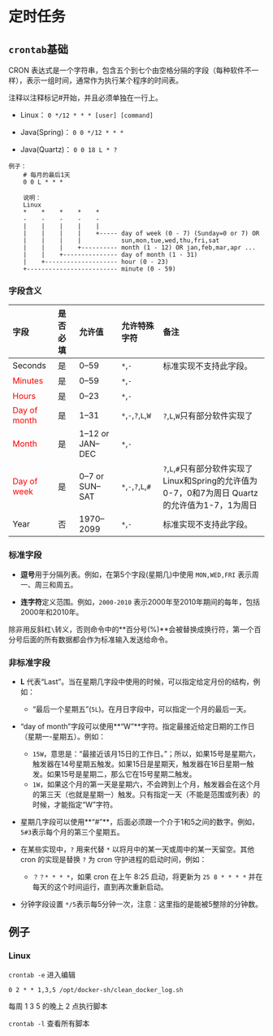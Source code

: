 # 定时任务

## `crontab`基础

CRON 表达式是一个字符串，包含五个到七个由空格分隔的字段（每种软件不一样），表示一组时间，通常作为执行某个程序的时间表。

注释以注释标记#开始，并且必须单独在一行上。

+ Linux： `0 */12 * * * [user] [command]` 

+ Java(Spring)： `0 0 */12 * * *` 

+ Java(Quartz)： `0 0 18 L * ?` 

```
例子：
    # 每月的最后1天
    0 0 L * * *

    说明：
    Linux
    *    *    *    *    *
    -    -    -    -    -
    |    |    |    |    |
    |    |    |    |    +----- day of week (0 - 7) (Sunday=0 or 7) OR 
    |    |    |    |           sun,mon,tue,wed,thu,fri,sat
    |    |    |    +---------- month (1 - 12) OR jan,feb,mar,apr ...
    |    |    +--------------- day of month (1 - 31)
    |    +-------------------- hour (0 - 23)
    +------------------------- minute (0 - 59)

```
### 字段含义


| 字段                                | 是否必填 | 允许值          | 允许特殊字符        | 备注                                                         |
| :---------------------------------- | :------- | :-------------- | :------------------ | :----------------------------------------------------------- |
| Seconds                             | 是       | 0–59            | `*`,`-`             | 标准实现不支持此字段。                                       |
| <font color=red>Minutes</font>      | 是       | 0–59            | `*`,`-`             |                                                              |
| <font color=red>Hours</font>        | 是       | 0–23            | `*`,`-`             |                                                              |
| <font color=red>Day of month</font> | 是       | 1–31            | `*`,`-`,`?`,`L`,`W` | `?`,`L`,`W`只有部分软件实现了                                |
| <font color=red>Month</font>        | 是       | 1–12 or JAN–DEC | `*`,`-`             |                                                              |
| <font color=red>Day of week</font>  | 是       | 0–7 or SUN–SAT  | `*`,`-`,`?`,`L`,`#` | `?`,`L`,`#`只有部分软件实现了 Linux和Spring的允许值为0-7，0和7为周日 Quartz的允许值为1-7，1为周日 |
| Year                                | 否       | 1970–2099       | `*`,`-`             | 标准实现不支持此字段。                                       |

### 标准字段

+ **逗号**用于分隔列表。例如，在第5个字段(星期几)中使用 `MON,WED,FRI` 表示周一、周三和周五。

+ **连字符**定义范围。例如，`2000-2010` 表示2000年至2010年期间的每年，包括2000年和2010年。

除非用反斜杠`\`转义，否则命令中的**百分号(%)**会被替换成换行符，第一个百分号后面的所有数据都会作为标准输入发送给命令。

### 非标准字段

+ **L** 代表“Last”。当在星期几字段中使用的时候，可以指定给定月份的结构，例如：
  + “最后一个星期五”(`5L`)。在月日字段中，可以指定一个月的最后一天。

+ “day of month”字段可以使用**“W”**字符。指定最接近给定日期的工作日（星期一-星期五）。例如：
  + `15W`，意思是：“最接近该月15日的工作日。”；所以，如果15号是星期六，触发器在14号星期五触发。如果15日是星期天，触发器在16日星期一触发。如果15号是星期二，那么它在15号星期二触发。
  + `1W`，如果这个月的第一天是星期六，不会跨到上个月，触发器会在这个月的第三天（也就是星期一）触发。只有指定一天（不能是范围或列表）的时候，才能指定“W”字符。

+ 星期几字段可以使用**“#”**，后面必须跟一个介于1和5之间的数字。例如，`5#3`表示每个月的第三个星期五。

+ 在某些实现中，`?` 用来代替 `*` 以将月中的某一天或周中的某一天留空。其他 cron 的实现是替换 `?` 为 cron 守护进程的启动时间，例如：
  + `？？* * * *`，如果 cron 在上午 8:25 启动，将更新为 `25 8 * * * *` 并在每天的这个时间运行，直到再次重新启动。

+ 分钟字段设置 `*/5`表示每5分钟一次，注意：这里指的是能被5整除的分钟数。

## 例子

### Linux

`crontab -e` 进入编辑

```
0 2 * * 1,3,5 /opt/docker-sh/clean_docker_log.sh
```

每周 1 3 5 的晚上 2 点执行脚本

`crontab -l` 查看所有脚本